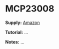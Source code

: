 # MCP23008

**Supply:** [Amazon](https://www.amazon.ca/gp/product/B08RX6WG1B/ref=ppx_yo_dt_b_asin_title_o07_s00?ie=UTF8&psc=1)

**Tutorial:** ...

**Notes:** ...

